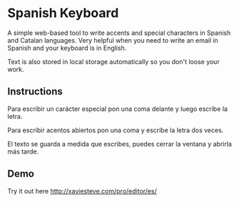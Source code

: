 Spanish Keyboard
================

A simple  web-based tool to write accents and special characters in Spanish and Catalan languages. Very helpful when you need to write an email in Spanish and your keyboard is in English.

Text is also stored in local storage automatically so you don't loose your work.

Instructions
----------------

Para escribir un carácter especial pon una coma delante y luego escribe la letra.

Para escribir acentos abiertos pon una coma y escribe la letra dos veces.

El texto se guarda a medida que escribes, puedes cerrar la ventana y abrirla más tarde.


Demo
-----------------
Try it out here http://xaviesteve.com/pro/editor/es/